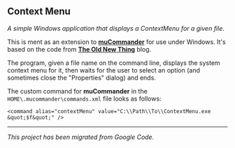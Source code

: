 Context Menu
------------
_A simple Windows application that displays a ContextMenu for a given file._

This is ment as an extension to **[muCommander](http://www.mucommander.com/)** for use under Windows. It's based on the code from **[The Old New Thing](http://blogs.msdn.com/oldnewthing/archive/2004/09/20/231739.aspx)** blog.

The program, given a file name on the command line, displays the system context menu for it, then waits for the user to select an option (and sometimes close the "Properties" dialog) and ends.

The custom command for **muCommander** in the `HOME\.mucommander\commands.xml` file looks as follows:
```
<command alias="contextMenu" value="C:\\Path\\To\\ContextMenu.exe &quot;$f&quot;" /> 

```

---
_This project has been migrated from Google Code._
